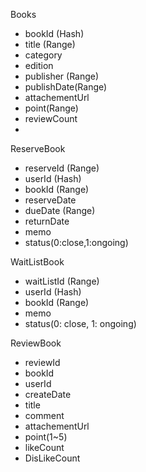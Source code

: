 Books
 - bookId (Hash)
 - title (Range)
 - category
 - edition
 - publisher (Range)
 - publishDate(Range)
 - attachementUrl
 - point(Range)
 - reviewCount
 - 
ReserveBook
 - reserveId (Range)
 - userId (Hash)
 - bookId  (Range)
 - reserveDate
 - dueDate (Range)
 - returnDate
 - memo
 - status(0:close,1:ongoing)

WaitListBook
- waitListId (Range)
- userId (Hash)
- bookId (Range)
- memo
- status(0: close, 1: ongoing)

ReviewBook
- reviewId
- bookId
- userId
- createDate
- title
- comment
- attachementUrl
- point(1~5)
- likeCount
- DisLikeCount